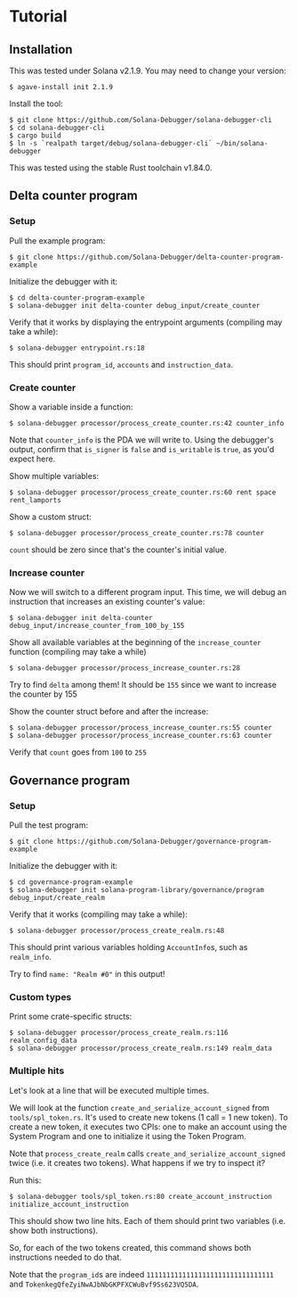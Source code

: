 # Tutorial

## Installation

This was tested under Solana v2.1.9. You may need to change your version:
```
$ agave-install init 2.1.9
```

Install the tool:
```
$ git clone https://github.com/Solana-Debugger/solana-debugger-cli
$ cd solana-debugger-cli
$ cargo build
$ ln -s `realpath target/debug/solana-debugger-cli` ~/bin/solana-debugger
```
This was tested using the stable Rust toolchain v1.84.0.

## Delta counter program

### Setup

Pull the example program:
```
$ git clone https://github.com/Solana-Debugger/delta-counter-program-example
```

Initialize the debugger with it:
```
$ cd delta-counter-program-example
$ solana-debugger init delta-counter debug_input/create_counter
```

Verify that it works by displaying the entrypoint arguments (compiling may take a while):
```
$ solana-debugger entrypoint.rs:18
```
This should print `program_id`, `accounts` and `instruction_data`.

### Create counter

Show a variable inside a function:
```
$ solana-debugger processor/process_create_counter.rs:42 counter_info
```
Note that `counter_info` is the PDA we will write to. Using the debugger's output, confirm that `is_signer` is `false` and `is_writable` is `true`, as you'd expect here.

Show multiple variables: 
```
$ solana-debugger processor/process_create_counter.rs:60 rent space rent_lamports
```

Show a custom struct:
```
$ solana-debugger processor/process_create_counter.rs:78 counter
```
`count` should be zero since that's the counter's initial value.

### Increase counter

Now we will switch to a different program input. This time, we will debug an instruction that increases an existing counter's value:
```
$ solana-debugger init delta-counter debug_input/increase_counter_from_100_by_155
```

Show all available variables at the beginning of the `increase_counter` function (compiling may take a while)
```
$ solana-debugger processor/process_increase_counter.rs:28
```
Try to find `delta` among them! It should be `155` since we want to increase the counter by 155

Show the counter struct before and after the increase:
```
$ solana-debugger processor/process_increase_counter.rs:55 counter
$ solana-debugger processor/process_increase_counter.rs:63 counter
```
Verify that `count` goes from `100` to `255`

## Governance program

### Setup

Pull the test program:
```
$ git clone https://github.com/Solana-Debugger/governance-program-example
```

Initialize the debugger with it:
```
$ cd governance-program-example
$ solana-debugger init solana-program-library/governance/program debug_input/create_realm
```

Verify that it works (compiling may take a while):
```
$ solana-debugger processor/process_create_realm.rs:48
```
This should print various variables holding `AccountInfo`s, such as `realm_info`.

Try to find `name: "Realm #0"` in this output!

### Custom types

Print some crate-specific structs:
```
$ solana-debugger processor/process_create_realm.rs:116 realm_config_data
$ solana-debugger processor/process_create_realm.rs:149 realm_data
```

### Multiple hits

Let's look at a line that will be executed multiple times.

We will look at the function `create_and_serialize_account_signed` from `tools/spl_token.rs`. It's used to create new tokens (1 call = 1 new token). To create a new token, it executes two CPIs: one to make an account using the System Program and one to initialize it using the Token Program.

Note that `process_create_realm` calls `create_and_serialize_account_signed` twice (i.e. it creates two tokens). What happens if we try to inspect it?

Run this:
```
$ solana-debugger tools/spl_token.rs:80 create_account_instruction initialize_account_instruction
```

This should show two line hits. Each of them should print two variables (i.e. show both instructions).

So, for each of the two tokens created, this command shows both instructions needed to do that.

Note that the `program_id`s are indeed `11111111111111111111111111111111` and `TokenkegQfeZyiNwAJbNbGKPFXCWuBvf9Ss623VQ5DA`.
